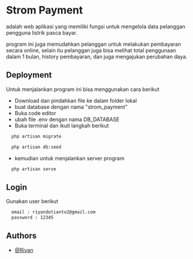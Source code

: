 
# Strom Payment

adalah web aplikasi yang memiliki fungsi untuk mengelola data pelanggan pengguna listrik pasca bayar.

program ini juga memudahkan pelanggan untuk melakukan pembayaran secara online, selain itu pelanggan juga bisa melihat total penggunaan dalam 1 bulan, history pembayaran, dan juga mengajukan perubahan daya.

## Deployment

Untuk menjalankan program ini bisa menggunakan cara berikut

- Download dan pindahkan file ke dalam folder lokal
- buat database dengan nama "strom_payment"
- Buka code editor
- ubah file .env dengan nama DB_DATABASE
- Buka terminal dan ikuti langkah berikut

```bash
  php artisan migrate
```

```bash
  php artisan db:seed
```

- kemudian untuk menjalankan server program
```bash
  php artisan serve
```

## Login

Gunakan user berikut

```bash
  email : riyandotianto2@gmail.com
  password : 12345
```
    
## Authors

- [@Riyan](https://github.com/ryn-crypto/)


